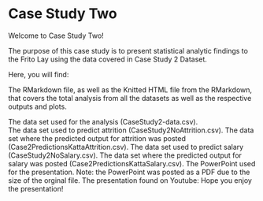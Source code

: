 # Case Study Two

Welcome to Case Study Two!

The purpose of this case study is to present statistical analytic findings to the Frito Lay using the data covered in Case Study 2 Dataset.

Here, you will find:

The RMarkdown file, as well as the Knitted HTML file from the RMarkdown, that covers the total analysis from all the datasets as well as the respective outputs and plots.

The data set used for the analysis (CaseStudy2-data.csv).   
The data set used to predict attrition (CaseStudy2NoAttrition.csv).
The data set where the predicted output for attrition was posted (Case2PredictionsKattaAttrition.csv).
The data set used to predict salary (CaseStudy2NoSalary.csv).
The data set where the predicted output for salary was posted (Case2PredictionsKattaSalary.csv).
The PowerPoint used for the presentation. Note: the PowerPoint was posted as a PDF due to the size of the orginal file.
The presentation found on Youtube:
Hope you enjoy the presentation!
